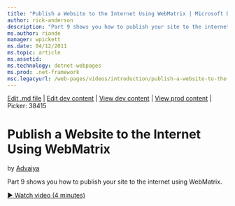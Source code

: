 ```yaml
---
title: "Publish a Website to the Internet Using WebMatrix | Microsoft Docs"
author: rick-anderson
description: "Part 9 shows you how to publish your site to the internet using WebMatrix."
ms.author: riande
manager: wpickett
ms.date: 04/12/2011
ms.topic: article
ms.assetid: 
ms.technology: dotnet-webpages
ms.prod: .net-framework
msc.legacyurl: /web-pages/videos/introduction/publish-a-website-to-the-internet-using-webmatrix
---
```

[Edit .md file](C:\Projects\msc\dev\Msc.Www\Web.ASP\App_Data\github\web-pages\videos\introduction\publish-a-website-to-the-internet-using-webmatrix.md) | [Edit dev content](http://www.aspdev.net/umbraco#/content/content/edit/26856) | [View dev content](http://docs.aspdev.net/tutorials/web-pages/videos/introduction/publish-a-website-to-the-internet-using-webmatrix.html) | [View prod content](http://www.asp.net/web-pages/videos/introduction/publish-a-website-to-the-internet-using-webmatrix) | Picker: 38415

Publish a Website to the Internet Using WebMatrix
====================
by [Advaiya](https://twitter.com/Advaiyasolns)

Part 9 shows you how to publish your site to the internet using WebMatrix.

[&#9654; Watch video (4 minutes)](https://channel9.msdn.com/Blogs/ASP-NET-Site-Videos/publish-a-website-to-the-internet-using-webmatrix)